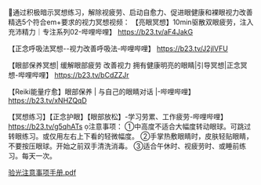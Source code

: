 
通过积极暗示冥想练习，解除视疲劳、启动自愈力、促进眼健康和裸眼视力改善
精选5个符合em+要求的视力冥想视频：
【亮眼冥想】10min驱散双眼疲劳，注入充沛精力｜专注系列02-哔哩哔哩】 https://b23.tv/aF4JakG

【正念呼吸法冥想--视力改善呼吸法-哔哩哔哩】 https://b23.tv/J2jIVFU

【眼部保养冥想| 缓解眼部疲劳 改善视力 拥有健康明亮的眼睛|引导冥想|正念冥想-哔哩哔哩】 https://b23.tv/bCdZZJr

【Reiki能量疗愈】眼部保养 | 与自己的眼睛对话 |-哔哩哔哩】 https://b23.tv/xNHZQqD

【冥想练习】【正念护眼】【眼部放松】-学习劳累、工作疲劳-哔哩哔哩】 https://b23.tv/g5qhATs
注意事项：
①中高度不适合大幅度转动眼球。可跳过转眼练习。或仅用左右上下看的轻微幅度。
②手掌热敷眼睛时，皮肤轻贴眼睛，不要按压眼球。开始之前双手清洗消毒。
③适合午休时、视疲劳时、或睡前练习。每天一次。

[验光注意事项手册.pdf](https://github.com/user-attachments/files/16158696/default.pdf)
